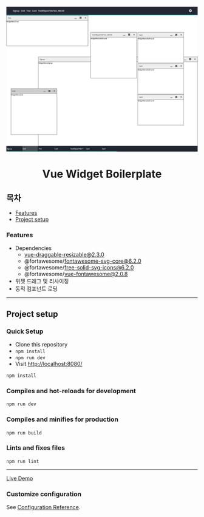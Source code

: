 ![메인사진](/src/assets/readme/main_img.png)
<h1 align="center">Vue Widget Boilerplate</h1>

## 목차

* [Features](#features)
* [Project setup](#project-setup)

### Features

* Dependencies
  * vue-draggable-resizable@2.3.0
  * @fortawesome/fontawesome-svg-core@6.2.0
  * @fortawesome/free-solid-svg-icons@6.2.0
  * @fortawesome/vue-fontawesome@2.0.8 
* 위젯 드래그 및 리사이징
* 동적 컴포넌트 로딩

---

## Project setup

### Quick Setup

* Clone this repository
* `npm install`
* `npm run dev`
* Visit [http://localhost:8080/](http://localhost:8080/)


```
npm install
```

### Compiles and hot-reloads for development
```
npm run dev
```

### Compiles and minifies for production
```
npm run build
```

### Lints and fixes files
```
npm run lint
```

---

[Live Demo](http://132.226.227.191:8080/)

### Customize configuration
See [Configuration Reference](https://cli.vuejs.org/config/).
